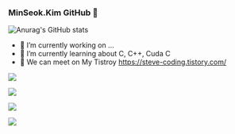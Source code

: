 ### MinSeok.Kim GitHub 👋

![Anurag's GitHub stats](https://github-readme-stats.vercel.app/api?username=liw5589&show_icons=true&theme=radical)

- 🔭 I’m currently working on ...
- 🌱 I’m currently learning about C, C++, Cuda C
- 👯 We can meet on My Tistroy https://steve-coding.tistory.com/

<a href="https://steve-coding.tistory.com/" target="_blank"><img src="https://img.shields.io/badge/Developer STEVE-FFFFFF?style=social&logo=tistory&logoColor=000000"/></a>

<a href="https://steve-coding.tistory.com/" target="_blank"><img src="https://img.shields.io/badge/C-FFFFFF?style=social&logo=C&logoColor=000000"/></a>

<a href="https://steve-coding.tistory.com/" target="_blank"><img src="https://img.shields.io/badge/C++-FFFFFF?style=social&logo=C&logoColor=000000"/></a>

<a href="https://steve-coding.tistory.com/" target="_blank"><img src="https://img.shields.io/badge/C++-FFFFFF?style=social&logo=C&logoColor=76B900"/></a>
<!--
**liw5589/liw5589** is a ✨ _special_ ✨ repository because its `README.md` (this file) appears on your GitHub profile.

Here are some ideas to get you started:

- 🔭 I’m currently working on ...
- 🌱 I’m currently learning ...
- 👯 I’m looking to collaborate on ...
- 🤔 I’m looking for help with ...
- 💬 Ask me about ...
- 📫 How to reach me: ...
- 😄 Pronouns: ...
- ⚡ Fun fact: ...
-->
